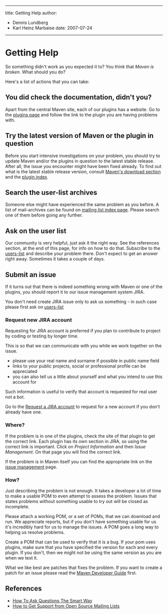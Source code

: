 ---

title: Getting Help
author: 
- Dennis Lundberg
- Karl Heinz Marbaise
date: 2007-07-24
----------------

<!--
Licensed to the Apache Software Foundation (ASF) under one
or more contributor license agreements.  See the NOTICE file
distributed with this work for additional information
regarding copyright ownership.  The ASF licenses this file
to you under the Apache License, Version 2.0 (the
"License"); you may not use this file except in compliance
with the License.  You may obtain a copy of the License at

http://www.apache.org/licenses/LICENSE-2.0

Unless required by applicable law or agreed to in writing,
software distributed under the License is distributed on an
"AS IS" BASIS, WITHOUT WARRANTIES OR CONDITIONS OF ANY
KIND, either express or implied.  See the License for the
specific language governing permissions and limitations
under the License.
-->

# Getting Help

So something didn&apos;t work as you expected it to? You think that _Maven is broken_. What should you do?

Here&apos;s a list of actions that you can take:

## You did check the documentation, didn&apos;t you?

Apart from the central Maven site, each of our plugins has a website. Go to the [plugins page](../plugins/index.html) and follow the link to the plugin you are having problems with.

## Try the latest version of Maven or the plugin in question

Before you start intensive investigations on your problem, you should try to update Maven and/or the plugins in question to the latest stable release. After all, the issue you encounter might have been fixed already. To find out what is the latest stable release version, consult [Maven&apos;s download section](../download.html) and the [plugin index](../plugins/index.html).

## Search the user-list archives

Someone else might have experienced the same problem as you before. A list of mail-archives can be found on [mailing list index page](https://maven.apache.org/mailing-lists.html). Please search one of them before going any further.

## Ask on the user list

Our community is very helpful, just ask it the right way. See the references section, at the end of this page, for info on how to do that. Subscribe to the [users-list](https://maven.apache.org/mailing-lists.html) and describe your problem there. Don&apos;t expect to get an answer right away. Sometimes it takes a couple of days.

## Submit an issue

If it turns out that there is indeed something wrong with Maven or one of the plugins, you should report it to our issue management system JIRA.

You don&apos;t need create JIRA issue only to ask us something - in such case please first ask on [users-list](https://maven.apache.org/mailing-lists.html)

### Request new JIRA account

Requesting for JIRA account is preferred if you plan to contribute to project by coding or testing by longer time.

This is so that we can communicate with you while we work together on the issue.

- please use your real name and surname if possible in public name field
- links to your public projects, social or professional profile can be appreciated
- you can also tell us a little about yourself and what you intend to use this account for

Such information is useful to verify that account is requested for real user not a bot.

Go to the [Request a JIRA account](https://selfserve.apache.org/jira-account.html?project=maven) to request for a new account if you don&apos;t already have one.

### Where?

If the problem is in one of the plugins, check the site of that plugin to get the correct link. Each plugin has its own section in JIRA, so using the correct link is important. Click on _Project Information_ and then _Issue Management_. On that page you will find the correct link.

If the problem is in Maven itself you can find the appropriate link on the [issue management](https://maven.apache.org/issue-management.html) page.

### How?

Just describing the problem is not enough. It takes a developer a lot of time to make a usable POM to even attempt to assess the problem. Issues that states problems without something usable to try out will be closed as incomplete.

Please attach a working POM, or a set of POMs, that we can download and run. We appreciate reports, but if you don&apos;t have something usable for us it&apos;s incredibly hard for us to manage the issues. A POM goes a long way to helping us resolve problems.

Create a POM that can be used to verify that it is a bug. If your pom uses plugins, make sure that you have specified the version for each and every plugin. If you don&apos;t, then we might not be using the same version as you are when we test it.

What we like best are patches that fixes the problem. If you want to create a patch for an issue please read the [Maven Developer Guide](../guides/development/guide-maven-development.html) first.

## References

- [How To Ask Questions The Smart Way](http://www.catb.org/~esr/faqs/smart-questions.html)
- [How to Get Support from Open Source Mailing Lists](http://opensourcestrategies.blogspot.com/2005/09/how-to-get-support-from-open-source.html)

